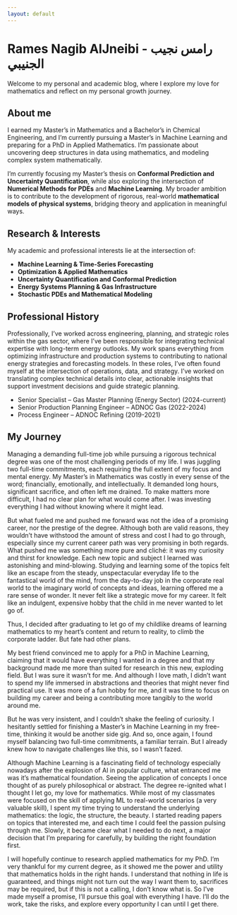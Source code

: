 ```yaml
---
layout: default
---
```


# Rames Nagib AlJneibi - رامس نجيب الجنيبي

Welcome to my personal and academic blog, where I explore my love for mathematics and reflect on my personal growth journey. 

## About me

I earned my Master’s in Mathematics and a Bachelor’s in Chemical Engineering, and I’m currently pursuing a Master’s in Machine Learning and preparing for a PhD in Applied Mathematics. I’m passionate about uncovering deep structures in data using mathematics, and modeling complex system mathematically. 

I’m currently focusing my Master’s thesis on **Conformal Prediction and Uncertainty Quantification**, while also exploring the intersection of **Numerical Methods for PDEs** and **Machine Learning**.  My broader ambition is to contribute to the development of rigorous, real-world **mathematical models of physical systems**, bridging theory and application in meaningful ways.

## Research & Interests

My academic and professional interests lie at the intersection of:

- **Machine Learning & Time-Series Forecasting**  
- **Optimization & Applied Mathematics**  
- **Uncertainty Quantification and Conformal Prediction**  
- **Energy Systems Planning & Gas Infrastructure**  
- **Stochastic PDEs and Mathematical Modeling**


## Professional History

Professionally, I’ve worked across engineering, planning, and strategic roles within the gas sector, where I’ve been responsible for integrating technical expertise with long-term energy outlooks. My work spans everything from optimizing infrastructure and production systems to contributing to national energy strategies and forecasting models. 
In these roles, I’ve often found myself at the intersection of operations, data, and strategy. I’ve worked on translating complex technical details into clear, actionable insights that support investment decisions and guide strategic planning.



- Senior Specialist – Gas Master Planning (Energy Sector) (2024-current)
- Senior Production Planning Engineer – ADNOC Gas (2022-2024)
- Process Engineer – ADNOC Refining (2019-2021)


## My  Journey

Managing a demanding full-time job while pursuing a rigorous technical degree was one of the most challenging periods of my life. I was juggling two full-time commitments, each requiring the full extent of my focus and mental energy. My Master’s in Mathematics was costly in every sense of the word; financially, emotionally, and intellectually. It demanded long hours, significant sacrifice, and often left me drained. To make matters more difficult, I had no clear plan for what would come after. I was investing everything I had without knowing where it might lead.

But what fueled me and pushed me forward was not the idea of a promising career, nor the prestige of the degree. Although both are valid reasons, they wouldn’t have withstood the amount of stress and cost I had to go through, especially since my current career path was very promising in both regards. What pushed me was something more pure and cliché: it was my curiosity and thirst for knowledge. Each new topic and subject I learned was astonishing and mind-blowing. Studying and learning some of the topics felt like an escape from the steady, unspectacular everyday life to the fantastical world of the mind, from the day-to-day job in the corporate real world to the imaginary world of concepts and ideas, learning offered me a rare sense of wonder. It never felt like a strategic move for my career. It felt like an indulgent, expensive hobby that the child in me never wanted to let go of. 

Thus, I decided after graduating to let go of my childlike dreams of learning mathematics to my heart’s content and return to reality, to climb the corporate ladder. But fate had other plans.

My best friend convinced me to apply for a PhD in Machine Learning, claiming that it would have everything I wanted in a degree and that my background made me more than suited for research in this new, exploding field. But I was sure it wasn’t for me. And although I love math, I didn’t want to spend my life immersed in abstractions and theories that might never find practical use. It was more of a fun hobby for me, and it was time to focus on building my career and being a contributing more tangibly to the world around me.
 
 But he was very insistent, and I couldn’t shake the feeling of curiosity. I hesitantly settled for finishing a Master’s in Machine Learning in my free-time, thinking it would be another side gig. And so, once again, I found myself balancing two full-time commitments, a familiar terrain. But I already knew how to navigate challenges like this, so I wasn’t fazed.

Although Machine Learning is a fascinating field of technology especially nowadays after the explosion of AI in popular culture, what entranced me was it’s mathematical foundation. Seeing the application of concepts I once thought of as purely philosophical or abstract. The degree re-ignited what I thought I let go, my love for mathematics. While most of my classmates were focused on the skill of applying ML to real-world scenarios (a very valuable skill), I spent my time trying to understand the underlying mathematics: the logic, the structure, the beauty. I started reading papers on topics that interested me, and each time I could feel the passion pulsing through me. Slowly, it became clear what I needed to do next, a major decision that I’m preparing for carefully, by building the right foundation first.

I will hopefully continue to research applied mathematics for my PhD. I’m very thankful for my current degree, as it showed me the power and utility that mathematics holds in the right hands. I understand that nothing in life is guaranteed, and things might not turn out the way I want them to, sacrifices may be required, but if this is not a calling, I don’t know what is. So I’ve made myself a promise, I’ll pursue this goal with everything I have. I’ll do the work, take the risks, and explore every opportunity I can until I get there.
